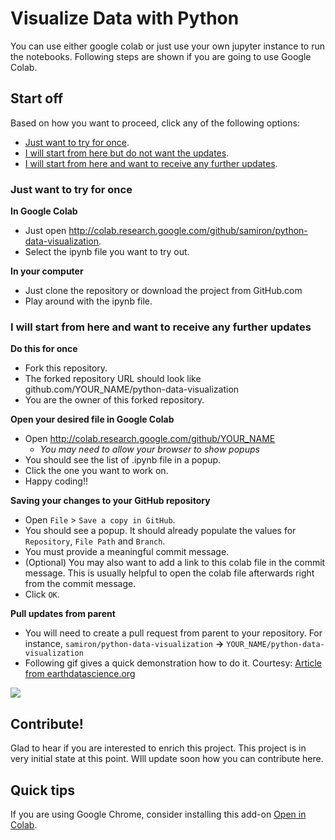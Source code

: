 # Visualize Data with Python
You can use either google colab or just use your own jupyter instance to run the notebooks. Following steps are shown if you are going to use Google Colab.

## Start off
Based on how you want to proceed, click any of the following options:
* [Just want to try for once](#just-want-to-try-for-once).
* [I will start from here but do not want the updates](#i-will-start-from-here-but-do-not-want-the-updates).
* [I will start from here and want to receive any further updates](#i-will-start-from-here-and-want-to-receive-any-further-updates).

### Just want to try for once

**In Google Colab**
* Just open http://colab.research.google.com/github/samiron/python-data-visualization.
* Select the ipynb file you want to try out.

**In your computer**
* Just clone the repository or download the project from GitHub.com
* Play around with the ipynb file.

### I will start from here and want to receive any further updates

**Do this for once**
* Fork this repository. 
* The forked repository URL should look like github.com/YOUR_NAME/python-data-visualization
* You are the owner of this forked repository.

**Open your desired file in Google Colab**
* Open http://colab.research.google.com/github/YOUR_NAME
  * _You may need to allow your browser to show popups_
* You should see the list of .ipynb file in a popup.
* Click the one you want to work on.
* Happy coding!!

**Saving your changes to your GitHub repository**
* Open `File` > `Save a copy in GitHub`.
* You should see a popup. It should already populate the values for `Repository`, `File Path` and `Branch`.
* You must provide a meaningful commit message.
* (Optional) You may also want to add a link to this colab file in the commit message. This is usually helpful to open the colab file afterwards right from the commit message.
* Click `OK`.

**Pull updates from parent**
* You will need to create a pull request from parent to your repository. For instance, `samiron/python-data-visualization` **->** `YOUR_NAME/python-data-visualization`
* Following gif gives a quick demonstration how to do it. Courtesy: [Article from earthdatascience.org](https://www.earthdatascience.org/courses/intro-to-earth-data-science/git-github/github-collaboration/update-github-repositories-with-changes-by-others/)

![](https://www.earthdatascience.org/images/earth-analytics/git-version-control/github-create-reverse-pull-request.gif)

## Contribute!
Glad to hear if you are interested to enrich this project. This project is in very initial state at this point. WIll update soon how you can contribute here. 

## Quick tips
If you are using Google Chrome, consider installing this add-on [Open in Colab](https://chrome.google.com/webstore/detail/open-in-colab/iogfkhleblhcpcekbiedikdehleodpjo).


